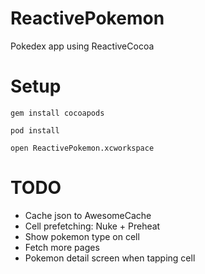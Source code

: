 # ReactivePokemon
Pokedex app using ReactiveCocoa

# Setup
`gem install cocoapods`

`pod install`

`open ReactivePokemon.xcworkspace`

# TODO

* Cache json to AwesomeCache
* Cell prefetching: Nuke + Preheat
* Show pokemon type on cell
* Fetch more pages
* Pokemon detail screen when tapping cell
